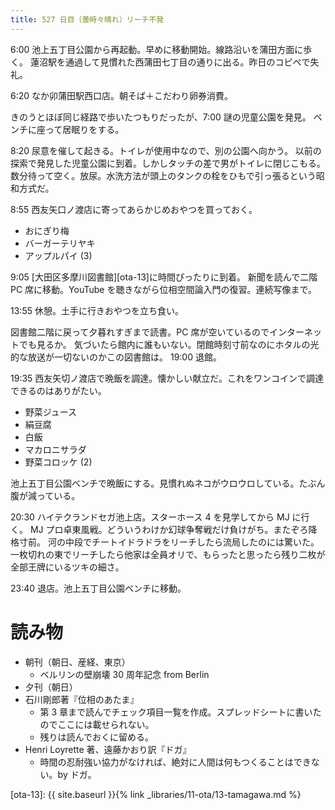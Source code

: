 ```yaml
---
title: 527 日目（曇時々晴れ）リーチ不発
---
```


6:00 池上五丁目公園から再起動。早めに移動開始。線路沿いを蒲田方面に歩く。
蓮沼駅を通過して見慣れた西蒲田七丁目の通りに出る。昨日のコピペで失礼。

6:20 なか卯蒲田駅西口店。朝そば＋こだわり卵券消費。

きのうとほぼ同じ経路で歩いたつもりだったが、7:00 謎の児童公園を発見。
ベンチに座って居眠りをする。

8:20 尿意を催して起きる。トイレが使用中なので、別の公園へ向かう。
以前の探索で発見した児童公園に到着。しかしタッチの差で男がトイレに閉じこもる。
数分待って空く。放尿。水洗方法が頭上のタンクの栓をひもで引っ張るという昭和方式だ。

8:55 西友矢口ノ渡店に寄ってあらかじめおやつを買っておく。

* おにぎり梅
* バーガーテリヤキ
* アップルパイ (3)

9:05 [大田区多摩川図書館][ota-13]に時間ぴったりに到着。
新聞を読んで二階 PC 席に移動。YouTube を聴きながら位相空間論入門の復習。連続写像まで。

13:55 休憩。土手に行きおやつを立ち食い。

図書館二階に戻って夕暮れすぎまで読書。PC 席が空いているのでインターネットでも見るか。
気づいたら館内に誰もいない。閉館時刻寸前なのにホタルの光的な放送が一切ないのかこの図書館は。
19:00 退館。

19:35 西友矢切ノ渡店で晩飯を調達。懐かしい献立だ。これをワンコインで調達できるのはありがたい。

* 野菜ジュース
* 絹豆腐
* 白飯
* マカロニサラダ
* 野菜コロッケ (2)

池上五丁目公園ベンチで晩飯にする。見慣れぬネコがウロウロしている。たぶん腹が減っている。

20:30 ハイテクランドセガ池上店。スターホース 4 を見学してから MJ に行く。
MJ プロ卓東風戦。どういうわけか幻球争奪戦だけ負けがち。またぞろ降格寸前。
河の中段でチートイドラドラをリーチしたら流局したのには驚いた。
一枚切れの東でリーチしたら他家は全員オリで、もらったと思ったら残り二枚が全部王牌にいるツキの細さ。

23:40 退店。池上五丁目公園ベンチに移動。

# 読み物

* 朝刊（朝日、産経、東京）
  * ベルリンの壁崩壊 30 周年記念 from Berlin
* 夕刊（朝日）
* 石川剛郎著『位相のあたま』
  * 第 3 章まで読んでチェック項目一覧を作成。スプレッドシートに書いたのでここには載せられない。
  * 残りは読んでおくに留める。
* Henri Loyrette 著、遠藤かおり訳『ドガ』
  * 時間の忍耐強い協力がなければ、絶対に人間は何もつくることはできない。by ドガ。

[ota-13]: {{ site.baseurl }}{% link _libraries/11-ota/13-tamagawa.md %}
